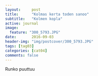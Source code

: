 ```yaml
---
layout:     post
title:      "Kolmas kerta toden sanoo"
subtitle:   "Kolmen kopla"
active: journal
image:
  feature: "300_5793.JPG"
date:       2016-09-03 
header-img: "img/postcover/300_5793.JPG"
tags: [tag03]
categories: [cat04]
comments: false
---
```


Runko puuttuu